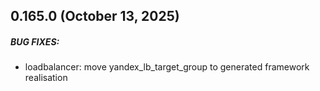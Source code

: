 ## 0.165.0 (October 13, 2025)
##### BUG FIXES:
* loadbalancer: move yandex_lb_target_group to generated framework realisation